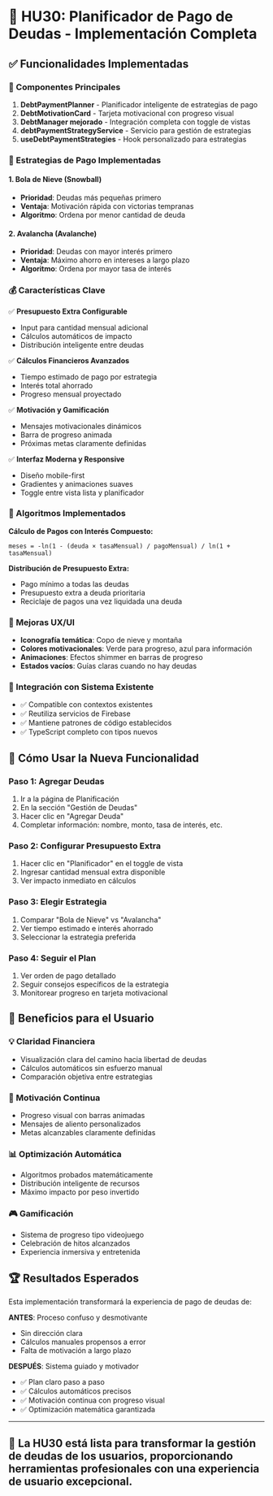 # 🎯 HU30: Planificador de Pago de Deudas - Implementación Completa

## ✅ Funcionalidades Implementadas

### 🚀 Componentes Principales

1. **DebtPaymentPlanner** - Planificador inteligente de estrategias de pago
2. **DebtMotivationCard** - Tarjeta motivacional con progreso visual
3. **DebtManager mejorado** - Integración completa con toggle de vistas
4. **debtPaymentStrategyService** - Servicio para gestión de estrategias
5. **useDebtPaymentStrategies** - Hook personalizado para estrategias

### 🎯 Estrategias de Pago Implementadas

#### 1. Bola de Nieve (Snowball)
- **Prioridad**: Deudas más pequeñas primero
- **Ventaja**: Motivación rápida con victorias tempranas
- **Algoritmo**: Ordena por menor cantidad de deuda

#### 2. Avalancha (Avalanche)  
- **Prioridad**: Deudas con mayor interés primero
- **Ventaja**: Máximo ahorro en intereses a largo plazo
- **Algoritmo**: Ordena por mayor tasa de interés

### 💰 Características Clave

✅ **Presupuesto Extra Configurable**
- Input para cantidad mensual adicional
- Cálculos automáticos de impacto
- Distribución inteligente entre deudas

✅ **Cálculos Financieros Avanzados**
- Tiempo estimado de pago por estrategia
- Interés total ahorrado
- Progreso mensual proyectado

✅ **Motivación y Gamificación**
- Mensajes motivacionales dinámicos
- Barra de progreso animada
- Próximas metas claramente definidas

✅ **Interfaz Moderna y Responsive**
- Diseño mobile-first
- Gradientes y animaciones suaves
- Toggle entre vista lista y planificador

### 🧮 Algoritmos Implementados

**Cálculo de Pagos con Interés Compuesto:**
```
meses = -ln(1 - (deuda × tasaMensual) / pagoMensual) / ln(1 + tasaMensual)
```

**Distribución de Presupuesto Extra:**
- Pago mínimo a todas las deudas
- Presupuesto extra a deuda prioritaria
- Reciclaje de pagos una vez liquidada una deuda

### 🎨 Mejoras UX/UI

- **Iconografía temática**: Copo de nieve y montaña
- **Colores motivacionales**: Verde para progreso, azul para información
- **Animaciones**: Efectos shimmer en barras de progreso
- **Estados vacíos**: Guías claras cuando no hay deudas

### 🔧 Integración con Sistema Existente

- ✅ Compatible con contextos existentes
- ✅ Reutiliza servicios de Firebase
- ✅ Mantiene patrones de código establecidos
- ✅ TypeScript completo con tipos nuevos

## 🎯 Cómo Usar la Nueva Funcionalidad

### Paso 1: Agregar Deudas
1. Ir a la página de Planificación
2. En la sección "Gestión de Deudas"
3. Hacer clic en "Agregar Deuda"
4. Completar información: nombre, monto, tasa de interés, etc.

### Paso 2: Configurar Presupuesto Extra
1. Hacer clic en "Planificador" en el toggle de vista
2. Ingresar cantidad mensual extra disponible
3. Ver impacto inmediato en cálculos

### Paso 3: Elegir Estrategia
1. Comparar "Bola de Nieve" vs "Avalancha"
2. Ver tiempo estimado e interés ahorrado
3. Seleccionar la estrategia preferida

### Paso 4: Seguir el Plan
1. Ver orden de pago detallado
2. Seguir consejos específicos de la estrategia
3. Monitorear progreso en tarjeta motivacional

## 🔮 Beneficios para el Usuario

### 💡 Claridad Financiera
- Visualización clara del camino hacia libertad de deudas
- Cálculos automáticos sin esfuerzo manual
- Comparación objetiva entre estrategias

### 🎯 Motivación Continua
- Progreso visual con barras animadas
- Mensajes de aliento personalizados
- Metas alcanzables claramente definidas

### 📊 Optimización Automática
- Algoritmos probados matemáticamente
- Distribución inteligente de recursos
- Máximo impacto por peso invertido

### 🎮 Gamificación
- Sistema de progreso tipo videojuego
- Celebración de hitos alcanzados
- Experiencia inmersiva y entretenida

## 🏆 Resultados Esperados

Esta implementación transformará la experiencia de pago de deudas de:

**ANTES**: Proceso confuso y desmotivante
- Sin dirección clara
- Cálculos manuales propensos a error
- Falta de motivación a largo plazo

**DESPUÉS**: Sistema guiado y motivador
- ✅ Plan claro paso a paso
- ✅ Cálculos automáticos precisos  
- ✅ Motivación continua con progreso visual
- ✅ Optimización matemática garantizada

---

## 🚀 La HU30 está lista para transformar la gestión de deudas de los usuarios, proporcionando herramientas profesionales con una experiencia de usuario excepcional.
